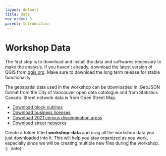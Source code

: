 ```yaml
---
layout: default
title: Data
nav_order: 3
parent: Introduction 
---
```


# Workshop Data 

The first step is to download and install the data and softwares necessary to make the analysis. If you haven't already, download the latest version of QGIS  from [qgis.org](https://qgis.org/en/site/forusers/download.html). Make sure to download the long term release for stable functionality. 

The geospatial data used in the workshop can be downloaded in .GeoJSON format from the City of Vancouver open data catalogue and from Statistics Canada. Street network data is from Open Street Map. 

* [Download block outlines](https://opendata.vancouver.ca/explore/dataset/block-outlines/download/?format=geojson&timezone=America/Los_Angeles&lang=en)
* [Download business licenses](https://opendata.vancouver.ca/explore/dataset/business-licences/download/?format=geojson&timezone=America/Los_Angeles&lang=en)
* [Download 2021 census dissemination areas](./content/data/census-DAs.geojson)
* [Download street networks](./content/data/OSM-street-network.geojson)


Create a folder titled **workshop-data** and drag all the workshop data you just downloaded into it. This will help you stay organized as you work, especially since we will be creating multiple new files during the workshop.
{: .note}

<br>

<!-- Optional: Download Street Networks with QGIS Plugin
    
The street network can be downloaded directly from inside QGIS using a plugin called QuickOSM. Open QGIS and create a new blank project and connect your workshop-data folder as a favorite directory in the browser panel. Add **census-DAs.geojson** to your map canvas. 

From the **Plugins** menu at the top of your screen, navigate to “Manage and Install Plugins…” In the Plugins dialogue box that opens, first go to Settings and enable experimental and deprecated plugins. Return back to All and search “QuickOSM.” Install the plugin and close the dialogue box. Now click on the **Processing** menu at the top of your screen and open the Toolbox. Search for "QuickOSM." Select "Download OSM data from a query in an extent." In the dialogue box that opens you only need to set an extent and location to save the street networks. From the Extent drop-down menu select "Calculate from Layer" and then **census-DAs.** To save the output as a permanent file, click the ellipses and navigate to your workshop-data folder. Now run the tool; it may take a while.  -->


